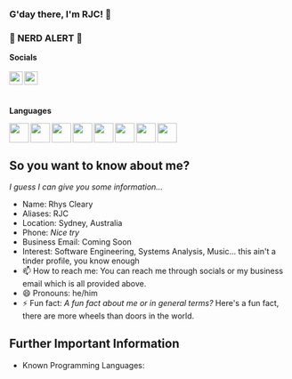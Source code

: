 <head>
  <link rel="stylesheet" href="https://cdn.jsdelivr.net/gh/devicons/devicon@v2.10.1/devicon.min.css">
</head>

### G'day there, I'm RJC! 👋

### :rotating_light: NERD ALERT :rotating_light:

**Socials**
<br /> <br />
<a href="youtube.com" target="_blank">
  <img align="left" width="24px" src="https://cdn.jsdelivr.net/npm/simple-icons@5.14.0/icons/discord.svg" />
</a>
<img align="left" width="24px" src="https://cdn.jsdelivr.net/npm/simple-icons@5.14.0/icons/instagram.svg" />

<br />
<br />

**Languages** 

<img align="left" width="35px" src="https://cdn.jsdelivr.net/gh/devicons/devicon/icons/python/python-original.svg" />

<img align="left" width="35px" src="https://cdn.jsdelivr.net/gh/devicons/devicon/icons/java/java-original.svg" />

<img align="left" width="35px" src="https://cdn.jsdelivr.net/gh/devicons/devicon/icons/html5/html5-original-wordmark.svg" />

<img align="left" width="35px" src="https://cdn.jsdelivr.net/gh/devicons/devicon/icons/javascript/javascript-original.svg" />

<img align="left" width="35px" src="https://cdn.jsdelivr.net/gh/devicons/devicon/icons/css3/css3-original.svg" />

<img align="left" width="35px" src="https://cdn.jsdelivr.net/gh/devicons/devicon/icons/mysql/mysql-original.svg" />

<img align="left" width="35px" src="https://cdn.jsdelivr.net/gh/devicons/devicon/icons/arduino/arduino-original.svg" />

<img align="left" width="35px" src="https://cdn.jsdelivr.net/gh/devicons/devicon/icons/dotnetcore/dotnetcore-original.svg" />

<br />
<br />
<!--
**rhyscleary/rhyscleary** is a ✨ _special_ ✨ repository because its `README.md` (this file) appears on your GitHub profile.

Here are some ideas to get you started:

- 🔭 I’m currently working on ...
<!-- - 🌱 I’m currently learning ...
- 👯 I’m looking to collaborate on ...
- 🤔 I’m looking for help with ...
- 💬 Ask me about ... -->

## So you want to know about me?
*I guess I can give you some information...*
- Name: Rhys Cleary
- Aliases: RJC
- Location: Sydney, Australia
- Phone: *Nice try*
- Business Email: Coming Soon
- Interest: Software Engineering, Systems Analysis, Music... this ain't a tinder profile, you know enough
- 📫 How to reach me: You can reach me through socials or my business email which is all provided above. 
- 😄 Pronouns: he/him
- ⚡ Fun fact: *A fun fact about me or in general terms?* Here's a fun fact, there are more wheels than doors in the world. 

## Further Important Information 
- Known Programming Languages: 
